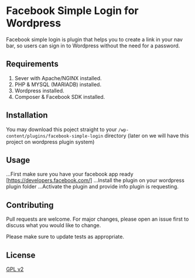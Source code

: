 # Facebook Simple Login for Wordpress

Facebook simple login is plugin that helps you to create a link in your nav bar, so users can sign in
to Wordpress without the need for a password.


## Requirements

1. Sever with Apache/NGINX installed.
2. PHP & MYSQL (MARIADB) installed.
3. Wordpress installed.
4. Composer & Facebook SDK installed.

## Installation

You may download this poject straight to your ``` /wp-content/plugins/facebook-simple-login ``` directory (later on we will have this project on wordpress plugin system)

## Usage

...First make sure you have your facebook app ready [https://developers.facebook.com/]
...Install the plugin on your wordpress plugin folder
...Activate the plugin and provide info plugin is requesting.

## Contributing
Pull requests are welcome. For major changes, please open an issue first to discuss what you would like to change.

Please make sure to update tests as appropriate.

## License
[GPL v2](https://www.gnu.org/licenses/old-licenses/gpl-2.0.html)
